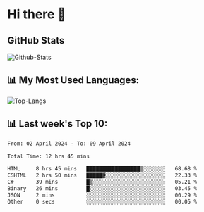 # Hi there 👋

## GitHub Stats
![Github-Stats](https://github-readme-stats-sigma-five.vercel.app/api?username=ltorson&show_icons=true&theme=radical&count_private=true)

## 📊 My Most Used Languages:
![Top-Langs](https://github-readme-stats-sigma-five.vercel.app/api/top-langs/?username=LTorson&layout=compact&langs_count=10)

## 📊 Last week's Top 10:
<!--START_SECTION:waka-->

```txt
From: 02 April 2024 - To: 09 April 2024

Total Time: 12 hrs 45 mins

HTML     8 hrs 45 mins   █████████████████▒░░░░░░░   68.68 %
CSHTML   2 hrs 50 mins   █████▓░░░░░░░░░░░░░░░░░░░   22.33 %
C#       39 mins         █▒░░░░░░░░░░░░░░░░░░░░░░░   05.21 %
Binary   26 mins         █░░░░░░░░░░░░░░░░░░░░░░░░   03.45 %
JSON     2 mins          ░░░░░░░░░░░░░░░░░░░░░░░░░   00.29 %
Other    0 secs          ░░░░░░░░░░░░░░░░░░░░░░░░░   00.05 %
```

<!--END_SECTION:waka-->
